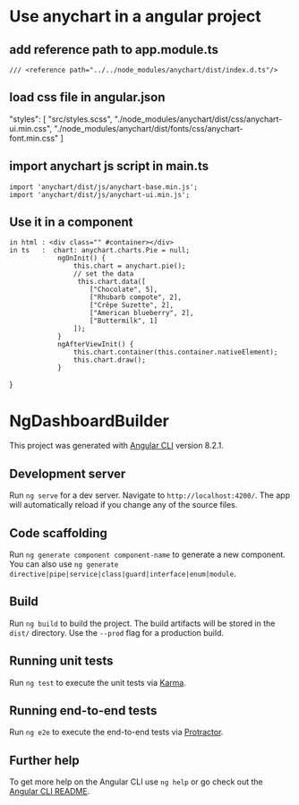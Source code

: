 # Use anychart in a angular project
## add  reference path to app.module.ts

    /// <reference path="../../node_modules/anychart/dist/index.d.ts"/>
## load css file in angular.json

 "styles": [
              "src/styles.scss",
              "./node_modules/anychart/dist/css/anychart-ui.min.css",
              "./node_modules/anychart/dist/fonts/css/anychart-font.min.css"
            ]

## import anychart js script in main.ts
    import 'anychart/dist/js/anychart-base.min.js';
    import 'anychart/dist/js/anychart-ui.min.js';

## Use it in a component
    in html : <div class="" #container></div>
    in ts   :  chart: anychart.charts.Pie = null;
                ngOnInit() {
                    this.chart = anychart.pie();
                    // set the data
                     this.chart.data([
                        ["Chocolate", 5],
                        ["Rhubarb compote", 2],
                        ["Crêpe Suzette", 2],
                        ["American blueberry", 2],
                        ["Buttermilk", 1]
                    ]);
                }
                ngAfterViewInit() {
                    this.chart.container(this.container.nativeElement);
                    this.chart.draw();
                }
    
  }

# NgDashboardBuilder

This project was generated with [Angular CLI](https://github.com/angular/angular-cli) version 8.2.1.

## Development server

Run `ng serve` for a dev server. Navigate to `http://localhost:4200/`. The app will automatically reload if you change any of the source files.

## Code scaffolding

Run `ng generate component component-name` to generate a new component. You can also use `ng generate directive|pipe|service|class|guard|interface|enum|module`.

## Build

Run `ng build` to build the project. The build artifacts will be stored in the `dist/` directory. Use the `--prod` flag for a production build.

## Running unit tests

Run `ng test` to execute the unit tests via [Karma](https://karma-runner.github.io).

## Running end-to-end tests

Run `ng e2e` to execute the end-to-end tests via [Protractor](http://www.protractortest.org/).

## Further help

To get more help on the Angular CLI use `ng help` or go check out the [Angular CLI README](https://github.com/angular/angular-cli/blob/master/README.md).
